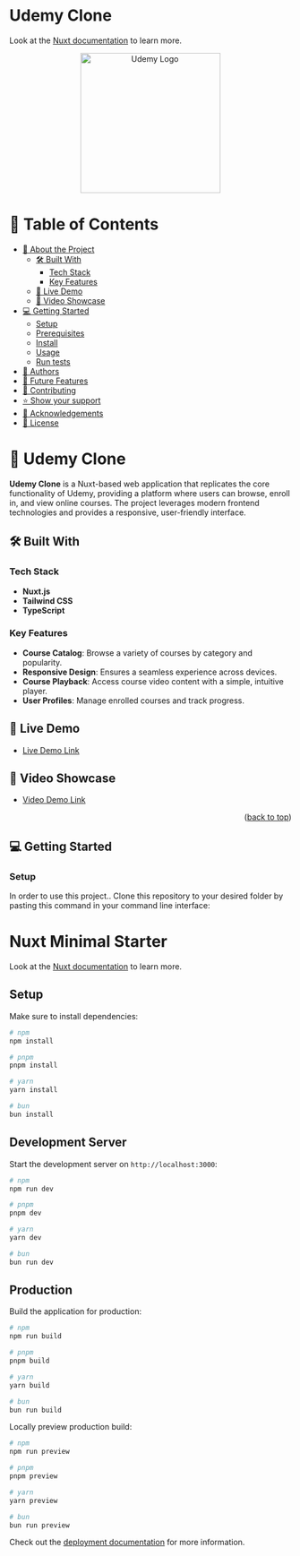 # Udemy Clone

Look at the [Nuxt documentation](https://nuxt.com/docs/getting-started/introduction) to learn more.

<p align="center">
  <img src="https://github.com/Zel-hub7/udemy_clone/assets/123939543/fc0f4562-55c4-4e30-a784-6004fcb1f0e7" width="250px" alt="Udemy Logo">
</p>
<a name="readme-top"></a>

# 📗 Table of Contents

- [📖 About the Project](#about-project)
  - [🛠 Built With](#built-with)
    - [Tech Stack](#tech-stack)
    - [Key Features](#key-features)
  - [🚀 Live Demo](#live-demo)
  - [🎥 Video Showcase](#video-showcase)
- [💻 Getting Started](#getting-started)
  - [Setup](#setup)
  - [Prerequisites](#prerequisites)
  - [Install](#install)
  - [Usage](#usage)
  - [Run tests](#run-tests)
- [👥 Authors](#authors)
- [🔭 Future Features](#future-features)
- [🤝 Contributing](#contributing)
- [⭐️ Show your support](#support)
- [🙏 Acknowledgements](#acknowledgements)
- [📝 License](#license)

# 📖 Udemy Clone <a name="about-project"></a>

**Udemy Clone** is a Nuxt-based web application that replicates the core functionality of Udemy, providing a platform where users can browse, enroll in, and view online courses. The project leverages modern frontend technologies and provides a responsive, user-friendly interface.

## 🛠 Built With <a name="built-with"></a>

### Tech Stack <a name="tech-stack"></a>

- **Nuxt.js**
- **Tailwind CSS**
- **TypeScript**

### Key Features <a name="key-features"></a>

- **Course Catalog**: Browse a variety of courses by category and popularity.
- **Responsive Design**: Ensures a seamless experience across devices.
- **Course Playback**: Access course video content with a simple, intuitive player.
- **User Profiles**: Manage enrolled courses and track progress.

## 🚀 Live Demo <a name="live-demo"></a>

- [Live Demo Link](https://your-live-demo-link.com)

## 🎥 Video Showcase <a name="video-showcase"></a>

- [Video Demo Link](https://your-video-demo-link.com)

<p align="right">(<a href="#readme-top">back to top</a>)</p>

## 💻 Getting Started <a name="getting-started"></a>

### Setup <a name="setup"></a>

In order to use this project.. Clone this repository to your desired folder by pasting this command in your command line interface:

# Nuxt Minimal Starter

Look at the [Nuxt documentation](https://nuxt.com/docs/getting-started/introduction) to learn more.

## Setup

Make sure to install dependencies:

```bash
# npm
npm install

# pnpm
pnpm install

# yarn
yarn install

# bun
bun install
```

## Development Server

Start the development server on `http://localhost:3000`:

```bash
# npm
npm run dev

# pnpm
pnpm dev

# yarn
yarn dev

# bun
bun run dev
```

## Production

Build the application for production:

```bash
# npm
npm run build

# pnpm
pnpm build

# yarn
yarn build

# bun
bun run build
```

Locally preview production build:

```bash
# npm
npm run preview

# pnpm
pnpm preview

# yarn
yarn preview

# bun
bun run preview
```

Check out the [deployment documentation](https://nuxt.com/docs/getting-started/deployment) for more information.
